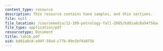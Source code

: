 ```yaml
---
content_type: resource
description: This resource contains hand samples, and thin sections.
file: null
file_location: /coursemedia/12-109-petrology-fall-2005/bd01a8c8a94f58adc77b89e3bf4a0756_lab1b.pdf
file_type: application/pdf
resourcetype: Document
title: lab1b.pdf
uid: bd01a8c8-a94f-58ad-c77b-89e3bf4a0756
---
```

